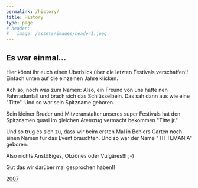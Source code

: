 ```yaml
---
permalink: /history/
title: History
type: page
# header:
#   image: /assets/images/header1.jpeg
---
```


## Es war einmal...

Hier könnt ihr euch einen Überblick über die letzten Festivals verschaffen!!
Einfach unten auf die einzelnen Jahre klicken.


Ach so, noch was zum Namen:
Also, ein Freund von uns hatte nen Fahrradunfall und brach sich das Schlüsselbein. Das sah dann aus wie eine "Titte". Und so war sein Spitzname geboren.

Sein kleiner Bruder und Mitveranstalter unseres super Festivals hat den Spitznamen quasi im gleichen Atemzug vermacht bekommen "Titte jr.".

Und so trug es sich zu, dass wir beim ersten Mal in Behlers Garten noch einen Namen für das Event brauchten. Und so war der Name "TITTEMANIA" geboren.

Also nichts Anstößiges, Obzönes oder Vulgäres!!! ;-)

Gut das wir darüber mal gesprochen haben!!

[2007](/history/2007)